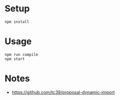 # Setup

```
npm install 
```

# Usage 

```
npm run compile 
npm start 
```

# Notes 

- https://github.com/tc39/proposal-dynamic-import
